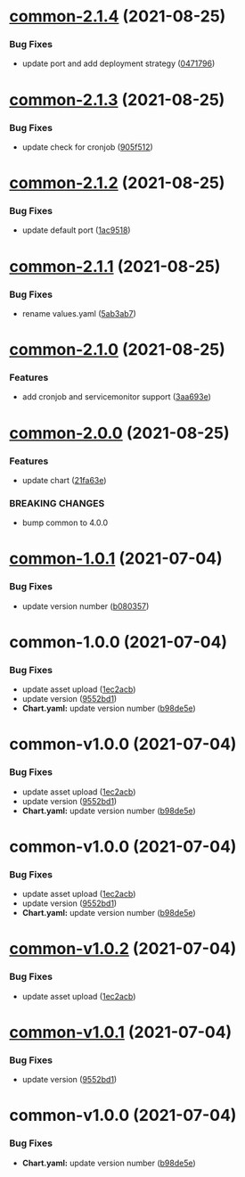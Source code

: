 # [common-2.1.4](https://github.com/AlexanderBabel/helm-charts/compare/common-2.1.3...common-2.1.4) (2021-08-25)


### Bug Fixes

* update port and add deployment strategy ([0471796](https://github.com/AlexanderBabel/helm-charts/commit/04717963ef5bb2fd8b8410d1d0aca7f35485592c))

# [common-2.1.3](https://github.com/AlexanderBabel/helm-charts/compare/common-2.1.2...common-2.1.3) (2021-08-25)


### Bug Fixes

* update check for cronjob ([905f512](https://github.com/AlexanderBabel/helm-charts/commit/905f5128bf8b86afdffd2e9dd9609f867af4526f))

# [common-2.1.2](https://github.com/AlexanderBabel/helm-charts/compare/common-2.1.1...common-2.1.2) (2021-08-25)


### Bug Fixes

* update default port ([1ac9518](https://github.com/AlexanderBabel/helm-charts/commit/1ac9518ff477e2ade7b3af7de52e2cdabbc31222))

# [common-2.1.1](https://github.com/AlexanderBabel/helm-charts/compare/common-2.1.0...common-2.1.1) (2021-08-25)


### Bug Fixes

* rename values.yaml ([5ab3ab7](https://github.com/AlexanderBabel/helm-charts/commit/5ab3ab75095b88d6d397428a6f9e49ae072b33cc))

# [common-2.1.0](https://github.com/AlexanderBabel/helm-charts/compare/common-2.0.0...common-2.1.0) (2021-08-25)


### Features

* add cronjob and servicemonitor support ([3aa693e](https://github.com/AlexanderBabel/helm-charts/commit/3aa693e00973956ec084587608e60501cee7dd0f))

# [common-2.0.0](https://github.com/AlexanderBabel/helm-charts/compare/common-1.0.1...common-2.0.0) (2021-08-25)


### Features

* update chart ([21fa63e](https://github.com/AlexanderBabel/helm-charts/commit/21fa63e7d5238c6970605bdab15393ebf10bd6da))


### BREAKING CHANGES

* bump common to 4.0.0

# [common-1.0.1](https://github.com/AlexanderBabel/helm-charts/compare/common-1.0.0...common-1.0.1) (2021-07-04)


### Bug Fixes

* update version number ([b080357](https://github.com/AlexanderBabel/helm-charts/commit/b0803573cbbb2d22a8071f4793a391741d95d4a2))

# common-1.0.0 (2021-07-04)


### Bug Fixes

* update asset upload ([1ec2acb](https://github.com/AlexanderBabel/helm-charts/commit/1ec2acb2dd7ca2eee562765dddd4dc2d6af4a1d6))
* update version ([9552bd1](https://github.com/AlexanderBabel/helm-charts/commit/9552bd1dd402abd02715507d382879f6374ddd3f))
* **Chart.yaml:** update version number ([b98de5e](https://github.com/AlexanderBabel/helm-charts/commit/b98de5e36d77a38140fd7c1e8b83f110c7675bbf))

# common-v1.0.0 (2021-07-04)


### Bug Fixes

* update asset upload ([1ec2acb](https://github.com/AlexanderBabel/helm-charts/commit/1ec2acb2dd7ca2eee562765dddd4dc2d6af4a1d6))
* update version ([9552bd1](https://github.com/AlexanderBabel/helm-charts/commit/9552bd1dd402abd02715507d382879f6374ddd3f))
* **Chart.yaml:** update version number ([b98de5e](https://github.com/AlexanderBabel/helm-charts/commit/b98de5e36d77a38140fd7c1e8b83f110c7675bbf))

# common-v1.0.0 (2021-07-04)


### Bug Fixes

* update asset upload ([1ec2acb](https://github.com/AlexanderBabel/helm-charts/commit/1ec2acb2dd7ca2eee562765dddd4dc2d6af4a1d6))
* update version ([9552bd1](https://github.com/AlexanderBabel/helm-charts/commit/9552bd1dd402abd02715507d382879f6374ddd3f))
* **Chart.yaml:** update version number ([b98de5e](https://github.com/AlexanderBabel/helm-charts/commit/b98de5e36d77a38140fd7c1e8b83f110c7675bbf))

# [common-v1.0.2](https://github.com/AlexanderBabel/helm-charts/compare/common-v1.0.1...common-v1.0.2) (2021-07-04)


### Bug Fixes

* update asset upload ([1ec2acb](https://github.com/AlexanderBabel/helm-charts/commit/1ec2acb2dd7ca2eee562765dddd4dc2d6af4a1d6))

# [common-v1.0.1](https://github.com/AlexanderBabel/helm-charts/compare/common-v1.0.0...common-v1.0.1) (2021-07-04)


### Bug Fixes

* update version ([9552bd1](https://github.com/AlexanderBabel/helm-charts/commit/9552bd1dd402abd02715507d382879f6374ddd3f))

# common-v1.0.0 (2021-07-04)


### Bug Fixes

* **Chart.yaml:** update version number ([b98de5e](https://github.com/AlexanderBabel/helm-charts/commit/b98de5e36d77a38140fd7c1e8b83f110c7675bbf))
